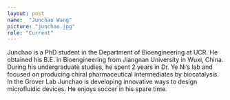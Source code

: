 ```yaml
---
layout: post
name:  "Junchao Wang"
picture: "junchao.jpg"
role: "Current"
---
```

Junchao is a PhD student in the Department of Bioengineering at UCR. He obtained his B.E. in Bioengineering from Jiangnan University in Wuxi, China.  During his undergraduate studies, he spent 2 years in Dr. Ye Ni’s lab and focused on producing chiral pharmaceutical intermediates by biocatalysis.  In the Grover Lab Junchao is developing innovative ways to design microfluidic devices.  He enjoys soccer in his spare time.

